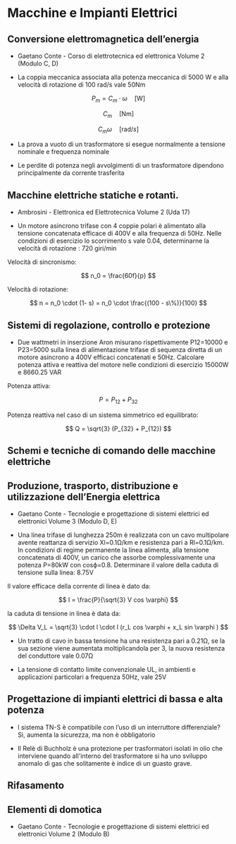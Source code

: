 # Macchine e Impianti Elettrici

## Conversione elettromagnetica dell’energia

* Gaetano Conte - Corso di elettrotecnica ed elettronica Volume 2 (Modulo C, D)

* La coppia meccanica associata alla potenza meccanica di 5000 W e alla velocità di rotazione di 100 rad/s vale 50Nm

$$
    P_m = C_m \cdot \omega \quad [\text{W}]
$$

$$
    C_m \quad [\text{Nm}]
$$

$$
    C_m \omega \quad  [\text{rad}/{s}]
$$


* La prova a vuoto di un trasformatore si esegue normalmente a tensione nominale e frequenza nominale

* Le perdite di potenza negli avvolgimenti di un trasformatore dipendono principalmente da corrente trasferita

## Macchine elettriche statiche e rotanti.

* Ambrosini - Elettronica ed Elettrotecnica Volume 2 (Uda 17)

* Un motore asincrono trifase con 4 coppie polari è alimentato alla tensione concatenata efficace di 400V e alla frequenza di 50Hz. Nelle condizioni di esercizio lo scorrimento s vale 0.04, determinarne la velocità di rotazione : 720 giri/min

Velocità di sincronismo:

$$
n_0 = \frac{60f}{p}
$$

Velocità di rotazione:

$$
n = n_0 \cdot (1- s) = n_0 \cdot \frac{(100 - s\%)}{100}
$$

## Sistemi di regolazione, controllo e protezione

* Due wattmetri in inserzione Aron misurano rispettivamente P12=10000 e P23=5000 sulla linea di alimentazione trifase di sequenza diretta di un motore asincrono a 400V efficaci concatenati e 50Hz. Calcolare potenza attiva e reattiva del motore nelle condizioni di esercizio 15000W e 8660.25 VAR

Potenza attiva:

$$
P = P_{12} + P_{32}
$$

Potenza reattiva nel caso di un sistema simmetrico ed equilibrato:

$$
Q = \sqrt{3} (P_{32} + P_{12})
$$


## Schemi e tecniche di comando delle macchine elettriche

## Produzione, trasporto, distribuzione e utilizzazione dell’Energia elettrica

* Gaetano Conte - Tecnologie e progettazione di sistemi elettrici ed elettronici Volume 3 (Modulo D, E)

* Una linea trifase di lunghezza 250m è realizzata con un cavo multipolare avente reattanza di servizio Xl=0.1Ω/km e resistenza pari a Rl=0.1Ω/km. In condizioni di regime permanente la linea alimenta, alla tensione concatenata di 400V, un carico che assorbe complessivamente una potenza P=80kW con cosϕ=0.8. Determinare il valore della caduta di tensione sulla linea: 8.75V

Il valore efficace della corrente di linea è dato da:

$$
I = \frac{P}{\sqrt{3} V cos \varphi}
$$

la caduta di tensione in linea è data da:

$$
\Delta V_L = \sqrt{3} \cdot l \cdot I (r_L cos \varphi + x_L sin \varphi )
$$

* Un tratto di cavo in bassa tensione ha una resistenza pari a 0.21Ω, se la sua sezione viene aumentata moltiplicandola per 3, la nuova resistenza del conduttore vale 0.07Ω

* La tensione di contatto limite convenzionale UL, in ambienti e applicazioni particolari a frequenza 50Hz, vale 25V

## Progettazione di impianti elettrici di bassa e alta potenza

* l sistema TN-S è compatibile con l’uso di un interruttore differenziale? Sì, aumenta la sicurezza, ma non è obbligatorio

* Il Relè di Buchholz è una protezione per trasformatori isolati in olio che interviene quando all'interno del trasformatore si ha uno sviluppo anomalo di gas che solitamente è indice di un guasto grave.

## Rifasamento

## Elementi di domotica

* Gaetano Conte - Tecnologie e progettazione di sistemi elettrici ed elettronici Volume 2 (Modulo B)